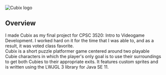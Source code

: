![Cubix logo](https://github.com/rshipley160/FinalProject/blob/master/res/Cubix_Icon.png "Cubix Icon")
## Overview
I made Cubix as my final project for CPSC 3520: Intro to Videogame Development. I worked hard on it for the time that I was able to, and as a result, it was voted class favorite.  
Cubix is a short puzzle platformer game centered around two playable Cubie characters in which the player's only goal is to use their surroundings to get both Cubies to their appropriate exits.
It features custom sprites and is written using the LWJGL 3 library for Java SE 11.
